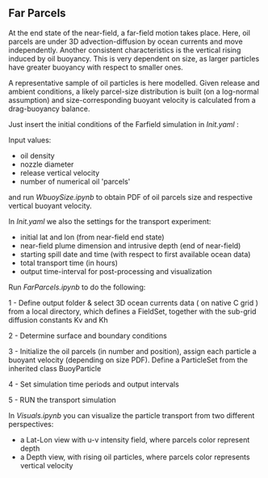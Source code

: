 
## Far Parcels

At the end state of the near-field, a far-field motion takes place. Here, oil parcels are under 3D advection-diffusion by ocean currents and move independently. Another consistent characteristics is the vertical rising induced by oil buoyancy. This is very dependent on size, as larger particles have greater buoyancy with respect to smaller ones.

A representative sample of oil particles is here modelled. Given release and ambient conditions, a likely parcel-size distribution is built (on a log-normal assumption) and size-corresponding buoyant velocity is calculated from a drag-buoyancy balance.

Just insert the initial conditions of the Farfield simulation in _Init.yaml_ :

Input values:

- oil density
- nozzle diameter
- release vertical velocity
- number of numerical oil 'parcels' 

and run _WbuoySize.ipynb_ to obtain PDF of oil parcels size and respective vertical buoyant velocity.

In _Init.yaml_ we also the settings for the transport experiment:

- initial lat and lon (from near-field end state)
- near-field plume dimension and intrusive depth (end of near-field)
- starting spill date and time (with respect to first available ocean data)
- total transport time (in hours)
- output time-interval for post-processing and visualization


Run _FarParcels.ipynb_ to do the following:

1 - Define output folder & select 3D ocean currents data ( on native C grid ) from a local directory, which defines a FieldSet, together with the sub-grid diffusion constants Kv and Kh

2 - Determine surface and boundary conditions

3 - Initialize the oil parcels (in number and position), assign each particle a buoyant velocity (depending on size PDF). Define a ParticleSet from the inherited class BuoyParticle

4 - Set simulation time periods and output intervals 

5 - RUN the transport simulation


In _Visuals.ipynb_ you can visualize the particle transport from two different perspectives:

- a Lat-Lon view with u-v intensity field, where parcels color represent depth
- a Depth view, with rising oil particles, where parcels color represents vertical velocity